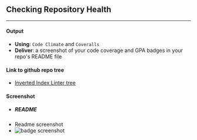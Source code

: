 ## Checking Repository Health
----
#### Output

- **Using**: `Code Climate` and `Coveralls`
- **Deliver**: a screenshot of your code coverage and GPA badges in your repo's README file

#### Link to github repo tree
- [Inverted Index Linter tree](https://github.com/andela-opikuda/Invertedindex/tree/chore/140010193/set-up-travis-coverall-and-codeclimate)

#### Screenshot

- ##### README 
 - Readme screenshot 
 - ![badge screenshot](https://cloud.githubusercontent.com/assets/25608675/23338725/c4c0d7f6-fc12-11e6-8616-a15d05843d2d.PNG)